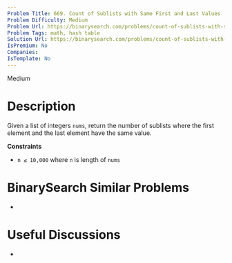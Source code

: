```yaml
---
Problem Title: 669. Count of Sublists with Same First and Last Values
Problem Difficulty: Medium
Problem Url: https://binarysearch.com/problems/count-of-sublists-with-same-first-and-last-values/
Problem Tags: math, hash table
Solution Url: https://binarysearch.com/problems/count-of-sublists-with-same-first-and-last-values/solutions/
IsPremium: No
Companies: 
IsTemplate: No
---
```


<span style="color: ;">Medium</span>

# Description

Given a list of integers `nums`, return the number of sublists where the first element and the last element have the same value.

**Constraints**
- `n ≤ 10,000` where `n` is length of `nums`

# BinarySearch Similar Problems

- []()

# Useful Discussions

- []()
